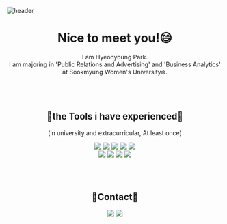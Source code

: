 <!--
**pu-bi/pu-bi** is a ✨ _special_ ✨ repository because its `README.md` (this file) appears on your GitHub profile.

Here are some ideas to get you started:

- 🔭 I’m currently working on ...
- 🌱 I’m currently learning ...
- 👯 I’m looking to collaborate on ...
- 🤔 I’m looking for help with ...
- 💬 Ask me about ...
- 📫 How to reach me: ...
- 😄 Pronouns: ...
- ⚡ Fun fact: ...
-->

![header](https://capsule-render.vercel.app/api?type=waving&height=180&text=pubi&fontSize=75&animation=fadeIn&fontColor=FFFFFF&fontAlignY=38&stroke=000000&strokeWidth=0.6&&color=0:F5EB8F,100:F7C161)
<h1 align="center">Nice to meet you!😄 </h1>
<p align='center'>I am Hyeonyoung Park.
<br>I am majoring in 'Public Relations and Advertising' and 'Business Analytics' at Sookmyung Women's University❄️.</br>
</p>

<p>
  <br><br>
  <h2 align="center">🌼the Tools i have experienced🌼</h2>
<p align="center">(in university and extracurricular, At least once)</br>
<p align="center">
<img src="https://img.shields.io/badge/Python-3766AB?style=flat&logo=Python&logoColor=white"/></a>
<img src="https://img.shields.io/badge/PyCharm-000000?style=flat&logo=PyCharm&logoColor=white"/></a>
<img src="https://img.shields.io/badge/Google Colab-F9AB00?style=flat&logo=Google Colab&logoColor=white"/></a>
<img src="https://img.shields.io/badge/Jupyter-F37626?style=flat&logo=Jupyter&logoColor=white"/></a>
<img src="https://img.shields.io/badge/R-276DC3?style=flat&logo=R&logoColor=white"/></a> 
<br>
<img src="https://img.shields.io/badge/Adobe Photoshop-31A8FF?style=flat&logo=Adobe Photoshop&logoColor=white"/></a>
<img src="https://img.shields.io/badge/Adobe Illustrator-FF9A00?style=flat&logo=Adobe Illustrator&logoColor=white"/></a>
<img src="https://img.shields.io/badge/Microsoft PowerPoint-B7472A?style=flat&logo=Microsoft PowerPoint&logoColor=white"/></a>
<img src="https://img.shields.io/badge/Microsoft Excel-217346?style=flat&logo=Microsoft Excel&logoColor=white"/></a>
</p>

<p>
  <br><br>
<h2 align="center">🌻Contact🌻</h2>
<p align="center">
<a href='mailto:pahy@naver.com'><img src='https://img.shields.io/badge/Naver-03C75A?style=flat&logo=Naver&logoColor=white&link=mailto:pahy@naver.com'/></a>
<a href="mailto:pahy98@sookmyung.ac.kr"><img src="https://img.shields.io/badge/Gmail-EA4335?style=flat&logo=Gmail&logoColor=white&link=mailto:pahy98@sookmyung.ac.kr"/></a></p>
